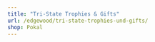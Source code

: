 ```yaml
---
title: "Tri-State Trophies & Gifts"
url: /edgewood/tri-state-trophies-und-gifts/
shop: Pokal
---
```

